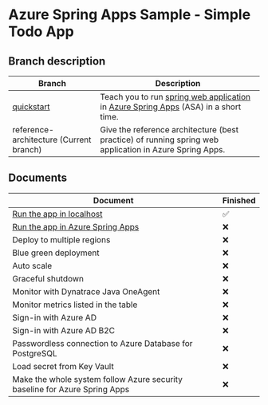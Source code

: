# Azure Spring Apps Sample - Simple Todo App

## Branch description

| Branch                                                                                               | Description                                                                                                                                                                               |
|------------------------------------------------------------------------------------------------------|-------------------------------------------------------------------------------------------------------------------------------------------------------------------------------------------|
| [quickstart](https://github.com/Azure-Samples/ASA-Samples-Web-Application/blob/quickstart/README.md) | Teach you to run [spring web application](https://spring.io/web-applications) in [Azure Spring Apps](https://learn.microsoft.com/en-us/azure/spring-apps/overview) (ASA) in a short time. |
| reference-architecture (Current branch)                                                              | Give the reference architecture (best practice) of running spring web application in Azure Spring Apps.                                                                                   |

## Documents

| Document                                                                       | Finished           |
|--------------------------------------------------------------------------------|--------------------|
| [Run the app in localhost](./docs/Run-the-app-in-localhost.md)                 | :white_check_mark: |
| [Run the app in Azure Spring Apps](./docs/Run-the-app-in-Azure-Spring-Apps.md) | :x:                |
| Deploy to multiple regions                                                     | :x:                |
| Blue green deployment                                                          | :x:                |
| Auto scale                                                                     | :x:                |
| Graceful shutdown                                                              | :x:                |
| Monitor with Dynatrace Java OneAgent                                           | :x:                |
| Monitor metrics listed in the table                                            | :x:                |
| Sign-in with Azure AD                                                          | :x:                |
| Sign-in with Azure AD B2C                                                      | :x:                |
| Passwordless connection to Azure Database for PostgreSQL                       | :x:                |
| Load secret from Key Vault                                                     | :x:                |
| Make the whole system follow Azure security baseline for Azure Spring Apps     | :x:                |
